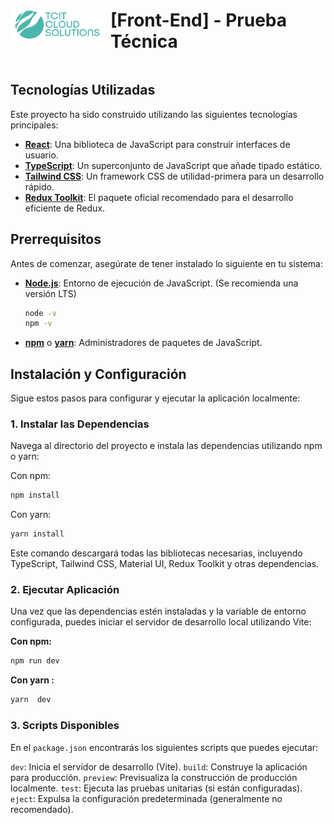 <div style="display: flex; align-items: center;">
  <img src="src/assets/TCIT.png" alt="Logo de la Prueba Técnica" width="150" style="margin-right: 10px;">
  <h1>[Front-End] - Prueba Técnica</h1>
</div>

## Tecnologías Utilizadas

Este proyecto ha sido construido utilizando las siguientes tecnologías principales:

* **[React](https://react.dev/)**: Una biblioteca de JavaScript para construir interfaces de usuario.
* **[TypeScript](https://www.typescriptlang.org/)**: Un superconjunto de JavaScript que añade tipado estático.
* **[Tailwind CSS](https://tailwindcss.com/)**: Un framework CSS de utilidad-primera para un desarrollo rápido.
* **[Redux Toolkit](https://redux-toolkit.js.org/)**: El paquete oficial recomendado para el desarrollo eficiente de Redux.

## Prerrequisitos

Antes de comenzar, asegúrate de tener instalado lo siguiente en tu sistema:

* **[Node.js](https://nodejs.org/)**: Entorno de ejecución de JavaScript. (Se recomienda una versión LTS)
    ```bash
    node -v
    npm -v
    ```
* **[npm](https://www.npmjs.com/)** o **[yarn](https://yarnpkg.com/)**: Administradores de paquetes de JavaScript.

## Instalación y Configuración

Sigue estos pasos para configurar y ejecutar la aplicación localmente:

### 1. Instalar las Dependencias

Navega al directorio del proyecto e instala las dependencias utilizando npm o yarn:

Con npm:
```bash
npm install
```

Con yarn:
```bash
yarn install
```

Este comando descargará todas las bibliotecas necesarias, incluyendo TypeScript, Tailwind CSS, Material UI, Redux Toolkit y otras dependencias.

### 2. Ejecutar Aplicación

Una vez que las dependencias estén instaladas y la variable de entorno configurada, puedes iniciar el servidor de desarrollo local utilizando Vite:

**Con npm:**

```bash
npm run dev
```

**Con yarn :**

```bash
yarn  dev
```

### 3. Scripts Disponibles

En el `package.json` encontrarás los siguientes scripts que puedes ejecutar:

`dev`: Inicia el servidor de desarrollo (Vite).
`build`: Construye la aplicación para producción.
`preview`: Previsualiza la construcción de producción localmente.
`test`: Ejecuta las pruebas unitarias (si están configuradas).
`eject`: Expulsa la configuración predeterminada (generalmente no recomendado).